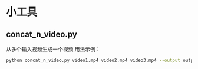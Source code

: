 # 小工具
## concat_n_video.py
从多个输入视频生成一个视频
用法示例：
```sh
python concat_n_video.py video1.mp4 video2.mp4 video3.mp4 --output output.mp4 --fps 25 
```

